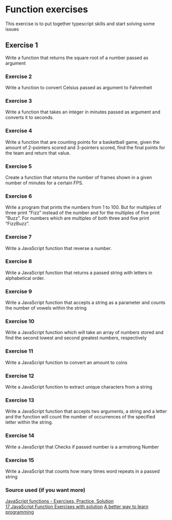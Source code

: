 # Function exercises
This exercise is to put together typescript skills and start solving some issues

## Exercise 1
Write a function that returns the square root of a number passed as argument

### Exercise 2
Write a function to convert Celsius passed as argument to Fahrenheit

### Exercise 3
Write a function that takes an integer in minutes passed as argument and converts it to seconds.

### Exercise 4
Write a function that are counting points for a basketball game, given the amount of 2-pointers scored and 3-pointers scored, find the final points for the team and return that value.

### Exercise 5
Create a function that returns the number of frames shown in a given number of minutes for a certain FPS.

### Exercise 6
Write a program that prints the numbers from 1 to 100. But for multiples of three print “Fizz” instead of the number and for the multiples of five print “Buzz”. For numbers which are multiples of both three and five print “FizzBuzz”.

### Exercise 7
Write a JavaScript function that reverse a number.

### Exercise 8
Write a JavaScript function that returns a passed string with letters in alphabetical order.

### Exercise 9
Write a JavaScript function that accepts a string as a parameter and counts the number of vowels within the string

### Exercise 10
Write a JavaScript function which will take an array of numbers stored and find the second lowest and second greatest numbers, respectively

### Exercise 11
Write a JavaScript function to convert an amount to coins

### Exercise 12
Write a JavaScript function to extract unique characters from a string

### Exercise 13
Write a JavaScript function that accepts two arguments, a string and a letter and the function will count the number of occurrences of the specified letter within the string.

### Exercise 14
Write a JavaScript that Checks if passed number is a armstrong Number

### Exercise 15
Write a JavaScript that counts how many times word repeats in a passed string

### Source used (if you want more)
[JavaScript functions - Exercises, Practice, Solution](https://www.w3resource.com/javascript-exercises/javascript-functions-exercises.php) <br>
[17 JavaScript Function Exercises with solution](https://contactmentor.com/js-function-exercises-solution/)
[A better way to learn programming](edabit.com)
